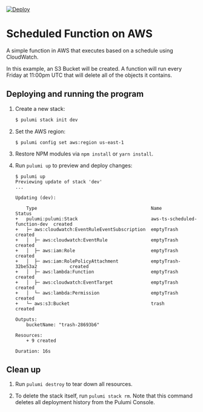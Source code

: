 [![Deploy](https://get.pulumi.com/new/button.svg)](https://app.pulumi.com/new?template=https://github.com/pulumi/examples/blob/master/aws-ts-scheduled-function/README.md)

# Scheduled Function on AWS

A simple function in AWS that executes based on a schedule using CloudWatch.

In this example, an S3 Bucket will be created. A function will run every Friday at 11:00pm UTC
that will delete all of the objects it contains.

## Deploying and running the program

1.  Create a new stack:

    ```bash
    $ pulumi stack init dev
    ```

1.  Set the AWS region:

    ```
    $ pulumi config set aws:region us-east-1
    ```

1.  Restore NPM modules via `npm install` or `yarn install`.

1.  Run `pulumi up` to preview and deploy changes:

    ```
    $ pulumi up
    Previewing update of stack 'dev'
    ...

    Updating (dev):

        Type                                          Name                           Status
    +   pulumi:pulumi:Stack                           aws-ts-scheduled-function-dev  created
    +   ├─ aws:cloudwatch:EventRuleEventSubscription  emptyTrash                     created
    +   │  ├─ aws:cloudwatch:EventRule                emptyTrash                     created
    +   │  ├─ aws:iam:Role                            emptyTrash                     created
    +   │  ├─ aws:iam:RolePolicyAttachment            emptyTrash-32be53a2            created
    +   │  ├─ aws:lambda:Function                     emptyTrash                     created
    +   │  ├─ aws:cloudwatch:EventTarget              emptyTrash                     created
    +   │  └─ aws:lambda:Permission                   emptyTrash                     created
    +   └─ aws:s3:Bucket                              trash                          created

    Outputs:
        bucketName: "trash-28693b6"

    Resources:
        + 9 created

    Duration: 16s
    ```

## Clean up

1.  Run `pulumi destroy` to tear down all resources.

1.  To delete the stack itself, run `pulumi stack rm`. Note that this command deletes all deployment history from the Pulumi Console.
